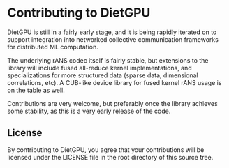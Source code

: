 # Contributing to DietGPU

DietGPU is still in a fairly early stage, and it is being rapidly iterated on to support integration into networked collective communication frameworks for distributed ML computation.

The underlying rANS codec itself is fairly stable, but extensions to the library will include fused all-reduce kernel implementations, and specializations for more structured data (sparse data, dimensional correlations, etc). A CUB-like device library for fused kernel rANS usage is on the table as well.

Contributions are very welcome, but preferably once the library achieves some stability, as this is a very early release of the code.

## License

By contributing to DietGPU, you agree that your contributions will be licensed under the LICENSE file in the root directory of this source tree.
